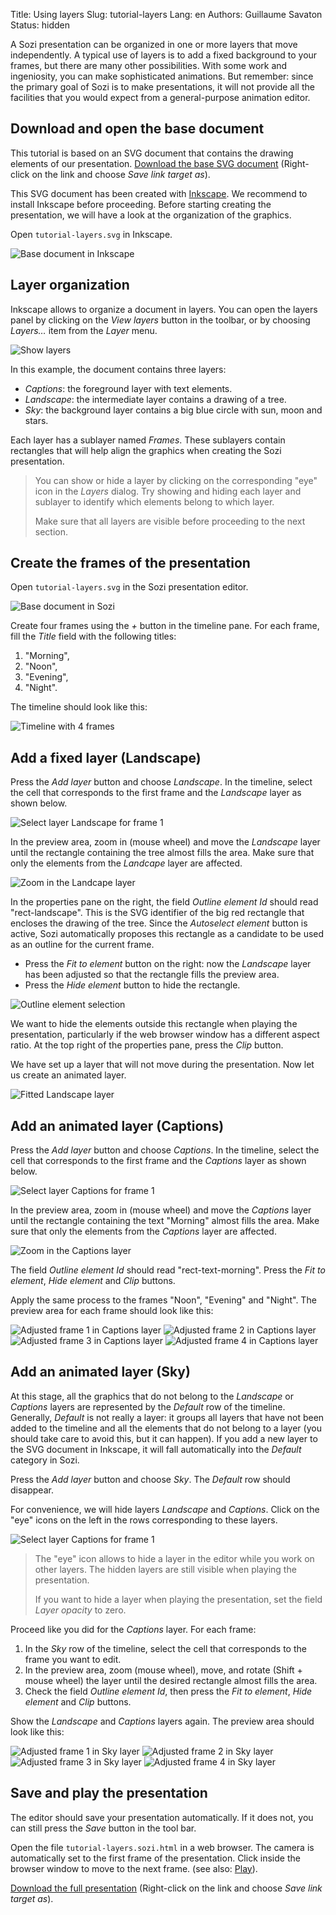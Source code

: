 Title: Using layers
Slug: tutorial-layers
Lang: en
Authors: Guillaume Savaton
Status: hidden


A Sozi presentation can be organized in one or more layers that move independently.
A typical use of layers is to add a fixed background to your frames,
but there are many other possibilities.
With some work and ingeniosity, you can make sophisticated animations.
But remember: since the primary goal of Sozi is to make presentations,
it will not provide all the facilities that you would expect from a general-purpose
animation editor.

Download and open the base document
-----------------------------------

This tutorial is based on an SVG document that contains the drawing elements of our presentation.
[Download the base SVG document]({static}/presentations/tutorial-layers/tutorial-layers.svg)
(Right-click on the link and choose *Save link target as*).

This SVG document has been created with [Inkscape](https://inkscape.org).
We recommend to install Inkscape before proceeding.
Before starting creating the presentation, we will have a look at the organization
of the graphics.

Open `tutorial-layers.svg` in Inkscape.

![Base document in Inkscape]({static}/images/tutorial-layers/sozi-layers-tutorial-screenshot-01.png)

Layer organization
------------------

Inkscape allows to organize a document in layers.
You can open the layers panel by clicking on the *View layers* button in the toolbar,
or by choosing *Layers&hellip;* item from the *Layer* menu.

![Show layers]({static}/images/tutorial-layers/sozi-layers-tutorial-screenshot-02.png)

In this example, the document contains three layers:

* *Captions*: the foreground layer with text elements.
* *Landscape*: the intermediate layer contains a drawing of a tree.
* *Sky*: the background layer contains a big blue circle with sun, moon and stars.

Each layer has a sublayer named *Frames*. These sublayers contain rectangles
that will help align the graphics when creating the Sozi presentation.

> You can show or hide a layer by clicking on the corresponding "eye" icon in the *Layers* dialog.
> Try showing and hiding each layer and sublayer to identify which elements belong to which layer.
>
> Make sure that all layers are visible before proceeding to the next section.

Create the frames of the presentation
-------------------------------------

Open `tutorial-layers.svg` in the Sozi presentation editor.

![Base document in Sozi]({static}/images/tutorial-layers/sozi-layers-tutorial-screenshot-03.png)

Create four frames using the *+* button in the timeline pane.
For each frame, fill the *Title* field with the following titles:

1. "Morning",
2. "Noon",
3. "Evening",
4. "Night".

The timeline should look like this:

![Timeline with 4 frames]({static}/images/tutorial-layers/sozi-layers-tutorial-screenshot-04.png)

Add a fixed layer (Landscape)
-----------------------------

Press the *Add layer* button and choose *Landscape*.
In the timeline, select the cell that corresponds to the first frame and the
*Landscape* layer as shown below.

![Select layer Landscape for frame 1]({static}/images/tutorial-layers/sozi-layers-tutorial-screenshot-05.png)

In the preview area, zoom in (mouse wheel) and move the *Landscape* layer
until the rectangle containing the tree almost fills the area.
Make sure that only the elements from the *Landcape* layer are affected.

![Zoom in the Landcape layer]({static}/images/tutorial-layers/sozi-layers-tutorial-screenshot-06.png)

In the properties pane on the right, the field *Outline element Id* should read
"rect-landscape".
This is the SVG identifier of the big red rectangle that encloses the drawing of
the tree.
Since the *Autoselect element* button is active, Sozi automatically proposes this
rectangle as a candidate to be used as an outline for the current frame.

* Press the *Fit to element* button on the right: now the *Landscape* layer has been
  adjusted so that the rectangle fills the preview area.
* Press the *Hide element* button to hide the rectangle.

![Outline element selection]({static}/images/tutorial-layers/sozi-layers-tutorial-screenshot-07.png)

We want to hide the elements outside this rectangle when playing the presentation,
particularly if the web browser window has a different aspect ratio.
At the top right of the properties pane, press the *Clip* button.

We have set up a layer that will not move during the presentation.
Now let us create an animated layer.

![Fitted Landscape layer]({static}/images/tutorial-layers/sozi-layers-tutorial-screenshot-08.png)

Add an animated layer (Captions)
--------------------------------

Press the *Add layer* button and choose *Captions*.
In the timeline, select the cell that corresponds to the first frame and the
*Captions* layer as shown below.

![Select layer Captions for frame 1]({static}/images/tutorial-layers/sozi-layers-tutorial-screenshot-09.png)

In the preview area, zoom in (mouse wheel) and move the *Captions* layer
until the rectangle containing the text "Morning" almost fills the area.
Make sure that only the elements from the *Captions* layer are affected.

![Zoom in the Captions layer]({static}/images/tutorial-layers/sozi-layers-tutorial-screenshot-10.png)

The field *Outline element Id* should read "rect-text-morning".
Press the *Fit to element*, *Hide element* and *Clip* buttons.

Apply the same process to the frames "Noon", "Evening" and "Night".
The preview area for each frame should look like this:

![Adjusted frame 1 in Captions layer]({static}/images/tutorial-layers/sozi-layers-tutorial-screenshot-11.png)
![Adjusted frame 2 in Captions layer]({static}/images/tutorial-layers/sozi-layers-tutorial-screenshot-12.png)
![Adjusted frame 3 in Captions layer]({static}/images/tutorial-layers/sozi-layers-tutorial-screenshot-13.png)
![Adjusted frame 4 in Captions layer]({static}/images/tutorial-layers/sozi-layers-tutorial-screenshot-14.png)

Add an animated layer (Sky)
--------------------------------

At this stage, all the graphics that do not belong to the *Landscape* or *Captions* layers
are represented by the *Default* row of the timeline.
Generally, *Default* is not really a layer: it groups all layers that have not been added to the timeline
and all the elements that do not belong to a layer (you should take care to avoid this, but it can happen).
If you add a new layer to the SVG document in Inkscape, it will fall automatically into
the *Default* category in Sozi.

Press the *Add layer* button and choose *Sky*.
The *Default* row should disappear.

For convenience, we will hide layers *Landscape* and *Captions*.
Click on the "eye" icons on the left in the rows corresponding to these layers.

![Select layer Captions for frame 1]({static}/images/tutorial-layers/sozi-layers-tutorial-screenshot-15.png)

> The "eye" icon allows to hide a layer in the editor while you work on other layers.
> The hidden layers are still visible when playing the presentation.
>
> If you want to hide a layer when playing the presentation, set the field *Layer opacity*
> to zero.

Proceed like you did for the *Captions* layer.
For each frame:

1. In the *Sky* row of the timeline, select the cell that corresponds to the frame you want to edit.
2. In the preview area, zoom (mouse wheel), move, and rotate (Shift + mouse wheel) the layer until the desired rectangle almost fills the area.
3. Check the field *Outline element Id*, then press the *Fit to element*, *Hide element* and *Clip* buttons.

Show the *Landscape* and *Captions* layers again.
The preview area should look like this:

![Adjusted frame 1 in Sky layer]({static}/images/tutorial-layers/sozi-layers-tutorial-screenshot-16.png)
![Adjusted frame 2 in Sky layer]({static}/images/tutorial-layers/sozi-layers-tutorial-screenshot-17.png)
![Adjusted frame 3 in Sky layer]({static}/images/tutorial-layers/sozi-layers-tutorial-screenshot-18.png)
![Adjusted frame 4 in Sky layer]({static}/images/tutorial-layers/sozi-layers-tutorial-screenshot-19.png)

Save and play the presentation
------------------------------

The editor should save your presentation automatically.
If it does not, you can still press the *Save* button in the tool bar.

Open the file `tutorial-layers.sozi.html` in a web browser.
The camera is automatically set to the first frame of the presentation.
Click inside the browser window to move to the next frame.
(see also: [Play](|filename|play.md)).

[Download the full presentation]({static}/presentations/tutorial-layers/tutorial-layers.sozi.html)
(Right-click on the link and choose *Save link target as*).
